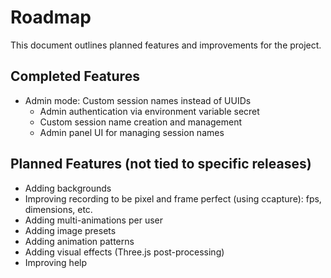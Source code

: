 # Roadmap

This document outlines planned features and improvements for the project.

## Completed Features

- Admin mode: Custom session names instead of UUIDs
  - Admin authentication via environment variable secret
  - Custom session name creation and management
  - Admin panel UI for managing session names

## Planned Features (not tied to specific releases)

- Adding backgrounds
- Improving recording to be pixel and frame perfect (using ccapture): fps, dimensions, etc.
- Adding multi-animations per user
- Adding image presets
- Adding animation patterns
- Adding visual effects (Three.js post-processing)
- Improving help

